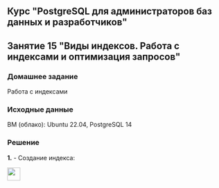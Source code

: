 ## Курс "PostgreSQL для администраторов баз данных и разработчиков"

## Занятие 15 "Виды индексов. Работа с индексами и оптимизация запросов"

### Домашнее задание
Работа с индексами

### Исходные данные
ВМ (облако): Ubuntu 22.04, PostgreSQL 14 

### Решение

**1.** - Создание индекса:



















<code><img height="30" src="https://cdn.jsdelivr.net/npm/simple-icons@3.13.0/icons/postgresql.svg"></code>

